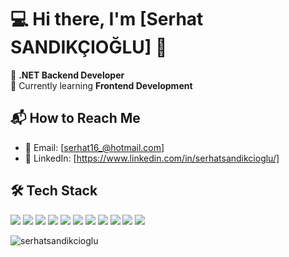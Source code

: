 # 💻 Hi there, I'm [Serhat SANDIKÇIOĞLU] 👋

🚀 **.NET Backend Developer**  
🎨 Currently learning **Frontend Development**  


## 📬 How to Reach Me
- 📧 Email: [serhat16_@hotmail.com]
- 💼 LinkedIn: [https://www.linkedin.com/in/serhatsandikcioglu/]

## 🛠 Tech Stack

<p align="left">
  <img src="https://img.shields.io/badge/C%23-239120?style=for-the-badge&logo=c-sharp&logoColor=white" />
  <img src="https://img.shields.io/badge/Java-007396?style=for-the-badge&logo=java&logoColor=white" />
  <img src="https://img.shields.io/badge/Git-F05032?style=for-the-badge&logo=git&logoColor=white" />
  <img src="https://img.shields.io/badge/JWT-000000?style=for-the-badge&logo=json-web-tokens&logoColor=white" />
  <img src="https://img.shields.io/badge/Visual%20Studio-5C2D91?style=for-the-badge&logo=visual-studio&logoColor=white" />
  <img src="https://img.shields.io/badge/Postman-FF6C37?style=for-the-badge&logo=postman&logoColor=white" />
  <img src="https://img.shields.io/badge/SQL-4479A1?style=for-the-badge&logo=postgresql&logoColor=white" />
  <img src="https://img.shields.io/badge/PostgreSQL-336791?style=for-the-badge&logo=postgresql&logoColor=white" />
  <img src="https://img.shields.io/badge/MS%20SQL%20Server-CC2927?style=for-the-badge&logo=microsoft-sql-server&logoColor=white" />
  <img src="https://img.shields.io/badge/ASP.NET%20Core-5C2D91?style=for-the-badge&logo=.net&logoColor=white" />
  <img src="https://img.shields.io/badge/ASP.NET%20MVC-5C2D91?style=for-the-badge&logo=.net&logoColor=white" />
</p>


<p><img align="left" src="https://github-readme-stats.vercel.app/api/top-langs?username=serhatsandikcioglu&show_icons=true&locale=en&layout=compact" alt="serhatsandikcioglu" /></p>
